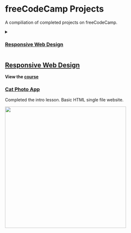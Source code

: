 # freeCodeCamp Projects
A compiliation of completed projects on freeCodeCamp.

<details><summary>
	
### [Responsive Web Design](https://github.com/TrooperZ/CSA_Assignments/blob/main/README.md#responsive-web-design)
	
</summary>
	
- [Cat Photo App](https://github.com/TrooperZ/CSA_Assignments/blob/main/README.md#catphotoapp)

	
</details>

## [Responsive Web Design](https://github.com/TrooperZ/freecodecamp-projects/tree/main/Responsive%20Web%20Design)
**View the [course](https://www.freecodecamp.org/learn/2022/responsive-web-design/)**

### [Cat Photo App](https://github.com/TrooperZ/freecodecamp-projects/tree/main/Responsive%20Web%20Design/catphotoapp)

Completed the intro lesson. Basic HTML single file website.

<img src="https://github.com/TrooperZ/freecodecamp-projects/blob/main/Responsive%20Web%20Design/catphotoapp/websiteexample.png" height="400" />
